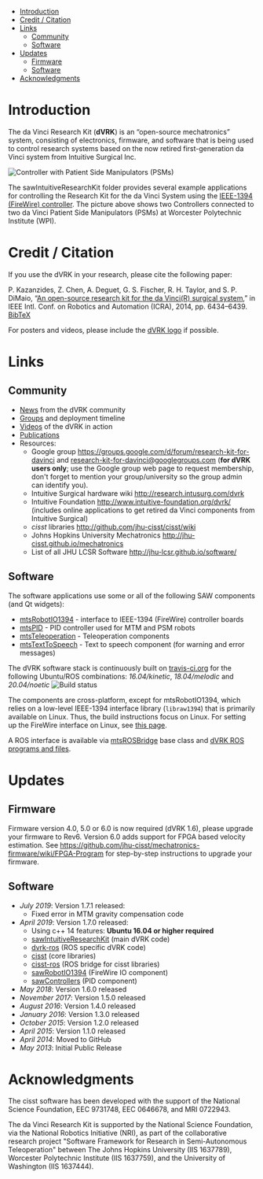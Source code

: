 <!--ts-->
   * [Introduction](#introduction)
   * [Credit / Citation](#credit--citation)
   * [Links](#links)
      * [Community](#community)
      * [Software](#software)
   * [Updates](#updates)
      * [Firmware](#firmware)
      * [Software](#software-1)
   * [Acknowledgments](#acknowledgments)

<!-- Added by: anton, at:  -->

<!--te-->

# Introduction

The da Vinci Research Kit (**dVRK**) is an “open-source mechatronics” system, consisting of electronics, firmware, and software that is being used to control research systems based on the now retired first-generation da Vinci system from Intuitive Surgical Inc.

![Controller with Patient Side Manipulators (PSMs)](/jhu-dvrk/sawIntuitiveResearchKit/wiki/ControllerWithPSM.jpg)

The sawIntuitiveResearchKit folder provides several example applications for controlling the Research Kit for the da Vinci System using the [IEEE-1394 (FireWire) controller](http://jhu-cisst.github.io/mechatronics/). The picture above shows two Controllers connected to two da Vinci Patient Side Manipulators (PSMs) at Worcester Polytechnic Institute (WPI).

# Credit / Citation

If you use the dVRK in your research, please cite the following paper:

  P. Kazanzides, Z. Chen, A. Deguet, G. S. Fischer, R. H. Taylor, and S. P. DiMaio, “[An open-source research kit for the da Vinci(R) surgical system](/jhu-dvrk/sawIntuitiveResearchKit/wiki/kazanzides-chen-etal-icra-2014.pdf),” in IEEE Intl. Conf. on Robotics and Automation (ICRA), 2014, pp. 6434–6439. [BibTeX](/jhu-dvrk/sawIntuitiveResearchKit/wiki/kazanzides-chen-etal-icra-2014)

For posters and videos, please include the [dVRK logo](https://github.com/jhu-dvrk/dvrk-logo) if possible.

# Links

## Community

* [News](/jhu-dvrk/sawIntuitiveResearchKit/wiki/News) from the dVRK community
* [Groups](/jhu-dvrk/sawIntuitiveResearchKit/wiki/Timeline) and deployment timeline
* [Videos](/jhu-dvrk/sawIntuitiveResearchKit/wiki/Videos) of the dVRK in action
* [Publications](/jhu-dvrk/sawIntuitiveResearchKit/wiki/Publications)
* Resources:
  * Google group https://groups.google.com/d/forum/research-kit-for-davinci and research-kit-for-davinci@googlegroups.com (**for dVRK users only**; use the Google group web page to request membership, don't forget to mention your group/university so the group admin can identify you).
  * Intuitive Surgical hardware wiki http://research.intusurg.com/dvrk
  * Intuitive Foundation http://www.intuitive-foundation.org/dvrk/ (includes online applications to get retired da Vinci components from Intuitive Surgical)
  * *cisst* libraries http://github.com/jhu-cisst/cisst/wiki
  * Johns Hopkins University Mechatronics http://jhu-cisst.github.io/mechatronics
  * List of all JHU LCSR Software http://jhu-lcsr.github.io/software/

## Software

The software applications use some or all of the following SAW components (and Qt widgets):
* [mtsRobotIO1394](https://github.com/jhu-saw/sawRobotIO1394) - interface to IEEE-1394 (FireWire) controller boards
* [mtsPID](https://github.com/jhu-saw/sawControllers) - PID controller used for MTM and PSM robots
* [mtsTeleoperation](https://github.com/jhu-saw/sawIntuitiveResearchKit) - Teleoperation components
* [mtsTextToSpeech](https://github.com/jhu-saw/sawTextToSpeech) - Text to speech component (for warning and error messages)

The dVRK software stack is continuously built on [travis-ci.org](https://travis-ci.org/jhu-dvrk/dvrk-travis-integration) for the following Ubuntu/ROS combinations: _16.04/kinetic_, _18.04/melodic_ and _20.04/noetic_ ![Build status](https://travis-ci.org/jhu-dvrk/dvrk-travis-integration.svg)

The components are cross-platform, except for mtsRobotIO1394, which relies on a low-level IEEE-1394 interface library (`libraw1394`) that is primarily available on Linux. Thus, the build instructions focus on Linux. For setting up the FireWire interface on Linux, see [this page](/jhu-dvrk/sawIntuitiveResearchKit/wiki/Development-Environment).

A ROS interface is available via [mtsROSBridge](https://github.com/jhu-cisst/cisst-ros) base class and [dVRK ROS programs and files](https://github.com/jhu-dvrk/dvrk-ros).

# Updates

## Firmware

Firmware version 4.0, 5.0 or 6.0 is now required (dVRK 1.6), please upgrade your firmware to Rev6.  Version 6.0 adds support for FPGA based velocity estimation. See
https://github.com/jhu-cisst/mechatronics-firmware/wiki/FPGA-Program for step-by-step instructions to upgrade your firmware.

## Software

* *July 2019*: Version 1.7.1 released:
  * Fixed error in MTM gravity compensation code
* *April 2019*: Version 1.7.0 released:
  * Using c++ 14 features: **Ubuntu 16.04 or higher required**
  * [sawIntuitiveResearchKit](https://github.com/jhu-dvrk/sawIntuitiveResearchKit/blob/master/CHANGELOG.md) (main dVRK code)
  * [dvrk-ros](https://github.com/jhu-dvrk/dvrk-ros/blob/master/CHANGELOG.md) (ROS specific dVRK code)
  * [cisst](https://github.com/jhu-cisst/cisst/blob/master/CHANGELOG.md) (core libraries)
  * [cisst-ros](https://github.com/jhu-cisst/cisst-ros/blob/master/CHANGELOG.md) (ROS bridge for cisst libraries)
  * [sawRobotIO1394](https://github.com/jhu-saw/sawRobotIO1394/blob/master/CHANGELOG.md) (FireWire IO component)
  * [sawControllers](https://github.com/jhu-saw/sawControllers/blob/master/CHANGELOG.md) (PID component)
* *May 2018*: Version 1.6.0 released
* *November 2017*: Version 1.5.0 released
* *August 2016*: Version 1.4.0 released
* *January 2016*: Version 1.3.0 released
* *October 2015*: Version 1.2.0 released
* *April 2015*: Version 1.1.0 released
* *April 2014*: Moved to GitHub
* *May 2013*: Initial Public Release

# Acknowledgments

The cisst software has been developed with the support of the National Science Foundation, EEC 9731748, EEC 0646678, and MRI 0722943.

The da Vinci Research Kit is supported by the National Science Foundation, via the National Robotics Initiative (NRI), as part of the collaborative research project "Software Framework for Research in Semi-Autonomous Teleoperation" between The Johns Hopkins University (IIS 1637789), Worcester Polytechnic Institute (IIS 1637759), and the University of Washington (IIS 1637444).
